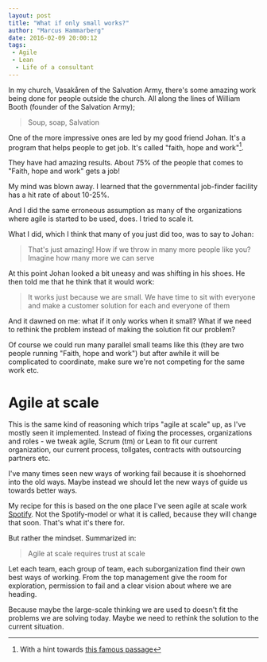 ```yaml
---
layout: post
title: "What if only small works?"
author: "Marcus Hammarberg"
date: 2016-02-09 20:00:12
tags:
 - Agile
 - Lean
  - Life of a consultant
---
```


In my church, Vasakåren of the Salvation Army, there's some amazing work being done for people outside the church. All along the lines of William Booth (founder of the Salvation Army);

<blockquote>Soup, soap, Salvation</blockquote>

One of the more impressive ones are led by my good friend Johan. It's a program that helps people to get job. It's called "faith, hope and work"[^1].

They have had amazing results. About 75% of the people that comes to "Faith, hope and work" gets a job!

My mind was blown away. I learned that the governmental job-finder facility has a hit rate of about 10-25%.

And I did the same erroneous assumption as many of the organizations where agile is started to be used, does. I tried to scale it.

<!-- excerpt-end -->
What I did, which I think that many of you just did too, was to say to Johan:

<blockquote>That's just amazing! How if we throw in many more people like you? Imagine how many more we can serve</blockquote>

At this point Johan looked a bit uneasy and was shifting in his shoes. He then told me that he think that it would work:

<blockquote>It works just because we are small. We have time to sit with everyone and make a customer solution for each and everyone of them</blockquote>

And it dawned on me: what if it only works when it small? What if we need to rethink the problem instead of making the solution fit our problem?

Of course we could run many parallel small teams like this (they are two people running "Faith, hope and work") but after awhile it will be complicated to coordinate, make sure we're not competing for the same work etc.

# Agile at scale
This is the same kind of reasoning which trips "agile at scale" up, as I've mostly seen it implemented. Instead of fixing the processes, organizations and roles - we tweak agile, Scrum (tm) or Lean to fit our current organization, our current process, tollgates, contracts with outsourcing partners etc.

I've many times seen new ways of working fail because it is shoehorned into the old ways. Maybe instead we should let the new ways of guide us towards better ways.

My recipe for this is based on the one place I've seen agile at scale work [Spotify](http://www.spotify.com). Not the Spotify-model or what it is called, because they will change that soon. That's what it's there for.

But rather the mindset. Summarized in:

<blockquote>Agile at scale requires trust at scale</blockquote>

Let each team, each group of team, each suborganization find their own best ways of working. From the top management give the room for exploration, permission to fail and a clear vision about where we are heading.

Because maybe the large-scale thinking we are used to doesn't fit the problems we are solving today. Maybe we need to rethink the solution to the current situation.

[^1]: With a hint towards [this famous passage](https://www.biblegateway.com/passage/?search=1+Corinthians+13)
